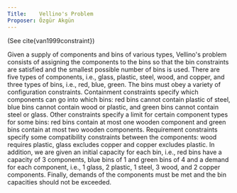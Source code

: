 ```yaml
---
Title:    Vellino's Problem
Proposer: Özgür Akgün
---
```


(See cite{van1999constraint})

Given a supply of components and bins of various types, Vellino's problem consists of assigning the components to the bins so that the bin constraints are satisfied and the smallest possible number of bins is used. There are five types of components, i.e., glass, plastic, steel, wood, and copper, and three types of bins, i.e., red, blue, green. The bins must obey a variety of configuration constraints. Containment constraints specify which components can go into which bins: red bins cannot contain plastic of steel, blue bins cannot contain wood or plastic, and green bins cannot contain steel or glass. Other constraints specify a limit for certain component types for some bins: red bins contain at most one wooden component and green bins contain at most two wooden components.
Requirement constraints specify some compatibility constraints between the components: wood requires plastic, glass excludes copper and copper excludes plastic. In addition, we are given an initial capacity for each bin, i.e., red bins have a capacity of 3 components, blue bins of 1 and green bins of 4 and a demand for each component, i.e., 1 glass, 2 plastic, 1 steel, 3 wood, and 2 copper components.
Finally, demands of the components must be met and the bin capacities should not be exceeded.
